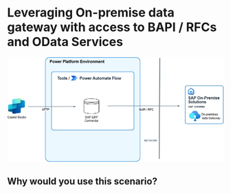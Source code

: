 # Leveraging On-premise data gateway with access to BAPI / RFCs and OData Services

![Architecture - On-Premises Data Gateway](./OPDG.jpg)

## Why would you use this scenario?